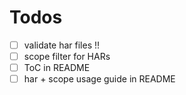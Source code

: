 # Todos
- [ ] validate har files !!
- [ ] scope filter for HARs
- [ ] ToC in README
- [ ] har + scope usage guide in README
